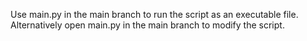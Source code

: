 Use main.py in the main branch to run the script as an executable file. 
Alternatively open main.py in the main branch to modify the script.